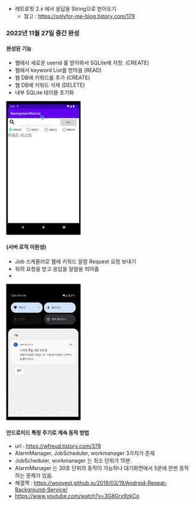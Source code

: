 


- 레트로핏 2.x 에서 응답을 String으로 받아오기
    - 참고 : https://onlyfor-me-blog.tistory.com/179


### 2022년 11월 27일 중간 완성
#### 완성된 기능
- 웹에서 새로운 userid 를 받아와서 SQLite에 저장. (CREATE)
- 웹에서 keyword List를 받아옴 (READ)
- 웹 DB에 키워드를 추가 (CREATE)
- 웹 DB에 키워드 삭제 (DELETE)
- 내부 SQLite 테이블 초기화
<img width="200" alt = "작동화면" src="./22_11_27첫번째시연동작.gif">

#### (서버 로직 미완성)
- Job 스케줄러로 웹에 키워드 알람 Request 요청 보내기
- 위의 요청을 받고 응답을 알람을 띄어줌
- 
<img width="200" alt = "작동화면" src="./알람기능.gif">

#### 안드로이드 특정 주기로 계속 동작 방법
- url : https://wfreud.tistory.com/378
- AlarmManager, JobScheduler, workmanager 3가지가 존재
- JobScheduler, workmanager 는 최소 단위가 15분.
- AlarmManager 는 30초 단위의 동작이 가능하나 대기화면에서 5분에 한번 동작하는 문제가 있음.
- 해결책 : https://wooyeol.github.io/2019/03/19/Android-Repeat-Background-Service/
- https://www.youtube.com/watch?v=3G8Grx9zkCo